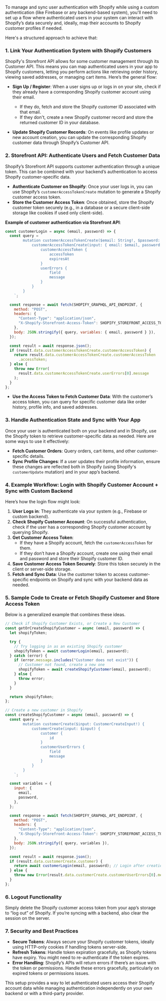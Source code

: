To manage and sync user authentication with Shopify while using a custom authentication (like Firebase or any backend-based system), you'll need to set up a flow where authenticated users in your system can interact with Shopify’s data securely and, ideally, map their accounts to Shopify customer profiles if needed.

Here's a structured approach to achieve that:

### 1. **Link Your Authentication System with Shopify Customers**

Shopify's Storefront API allows for some customer management through its Customer API. This means you can map authenticated users in your app to Shopify customers, letting you perform actions like retrieving order history, viewing saved addresses, or managing cart items. Here’s the general flow:

- **Sign Up / Register**: When a user signs up or logs in on your site, check if they already have a corresponding Shopify customer account using their email.

  - If they do, fetch and store the Shopify customer ID associated with that email.
  - If they don't, create a new Shopify customer record and store the returned customer ID in your database.

- **Update Shopify Customer Records**: On events like profile updates or new account creation, you can update the corresponding Shopify customer data through Shopify’s Customer API.

### 2. **Storefront API: Authenticate Users and Fetch Customer Data**

Shopify’s Storefront API supports customer authentication through a unique token. This can be combined with your backend’s authentication to access Shopify customer-specific data.

- **Authenticate Customer on Shopify**: Once your user logs in, you can use Shopify’s `customerAccessTokenCreate` mutation to generate a Shopify customer access token.
- **Store the Customer Access Token**: Once obtained, store the Shopify customer token securely (e.g., in a database or a secure client-side storage like cookies if used only client-side).

**Example of customer authentication via Storefront API**:

```javascript
const customerLogin = async (email, password) => {
  const query = `
        mutation customerAccessTokenCreate($email: String!, $password: String!) {
            customerAccessTokenCreate(input: { email: $email, password: $password }) {
                customerAccessToken {
                    accessToken
                    expiresAt
                }
                userErrors {
                    field
                    message
                }
            }
        }
    `;

  const response = await fetch(SHOPIFY_GRAPHQL_API_ENDPOINT, {
    method: "POST",
    headers: {
      "Content-Type": "application/json",
      "X-Shopify-Storefront-Access-Token": SHOPIFY_STOREFRONT_ACCESS_TOKEN,
    },
    body: JSON.stringify({ query, variables: { email, password } }),
  });

  const result = await response.json();
  if (result.data.customerAccessTokenCreate.customerAccessToken) {
    return result.data.customerAccessTokenCreate.customerAccessToken
      .accessToken;
  } else {
    throw new Error(
      result.data.customerAccessTokenCreate.userErrors[0].message
    );
  }
};
```

- **Use the Access Token to Fetch Customer Data**: With the customer’s access token, you can query for specific customer data like order history, profile info, and saved addresses.

### 3. **Handle Authentication State and Sync with Your App**

Once your user is authenticated both on your backend and in Shopify, use the Shopify token to retrieve customer-specific data as needed. Here are some ways to use it effectively:

- **Fetch Customer Orders**: Query orders, cart items, and other customer-specific details.
- **Sync Profile Changes**: If a user updates their profile information, ensure these changes are reflected both in Shopify (using Shopify's `customerUpdate` mutation) and in your app’s backend.

### 4. **Example Workflow: Login with Shopify Customer Account + Sync with Custom Backend**

Here’s how the login flow might look:

1. **User Logs in**: They authenticate via your system (e.g., Firebase or custom backend).
2. **Check Shopify Customer Account**: On successful authentication, check if the user has a corresponding Shopify customer account by querying Shopify.
3. **Get Customer Access Token**:
   - If they have a Shopify account, fetch the `customerAccessToken` for them.
   - If they don’t have a Shopify account, create one using their email and password and store their Shopify customer ID.
4. **Save Customer Access Token Securely**: Store this token securely in the client or server-side storage.
5. **Fetch and Sync Data**: Use the customer token to access customer-specific endpoints on Shopify and sync with your backend data as needed.

### 5. **Sample Code to Create or Fetch Shopify Customer and Store Access Token**

Below is a generalized example that combines these ideas.

```javascript
// Check if Shopify Customer Exists, or Create a New Customer
const getOrCreateShopifyCustomer = async (email, password) => {
  let shopifyToken;

  try {
    // Try logging in as an existing Shopify customer
    shopifyToken = await customerLogin(email, password);
  } catch (error) {
    if (error.message.includes("Customer does not exist")) {
      // Customer not found, create a new one
      shopifyToken = await createShopifyCustomer(email, password);
    } else {
      throw error;
    }
  }

  return shopifyToken;
};

// Create a new customer in Shopify
const createShopifyCustomer = async (email, password) => {
  const query = `
        mutation customerCreate($input: CustomerCreateInput!) {
            customerCreate(input: $input) {
                customer {
                    id
                }
                customerUserErrors {
                    field
                    message
                }
            }
        }
    `;

  const variables = {
    input: {
      email,
      password,
    },
  };

  const response = await fetch(SHOPIFY_GRAPHQL_API_ENDPOINT, {
    method: "POST",
    headers: {
      "Content-Type": "application/json",
      "X-Shopify-Storefront-Access-Token": SHOPIFY_STOREFRONT_ACCESS_TOKEN,
    },
    body: JSON.stringify({ query, variables }),
  });

  const result = await response.json();
  if (result.data.customerCreate.customer) {
    return await customerLogin(email, password); // Login after creation
  } else {
    throw new Error(result.data.customerCreate.customerUserErrors[0].message);
  }
};
```

### 6. **Logout Functionality**

Simply delete the Shopify customer access token from your app’s storage to “log out” of Shopify. If you’re syncing with a backend, also clear the session on the server.

### 7. **Security and Best Practices**

- **Secure Tokens**: Always secure your Shopify customer tokens, ideally using HTTP-only cookies if handling tokens server-side.
- **Refresh Tokens**: Handle token expiration gracefully, as Shopify tokens have expiry. You might need to re-authenticate if the token expires.
- **Error Handling**: Shopify’s APIs will return errors if there’s an issue with the token or permissions. Handle these errors gracefully, particularly on expired tokens or permissions issues.

This setup provides a way to let authenticated users access their Shopify account data while managing authentication independently on your own backend or with a third-party provider.
